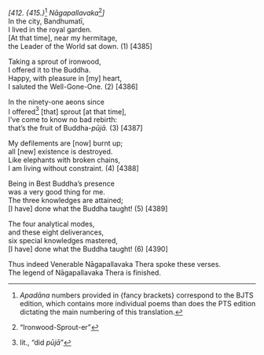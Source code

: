 *\[412. {415.}*[^1] *Nāgapallavaka*[^2]*\]*  
In the city, Bandhumatī,  
I lived in the royal garden.  
\[At that time\], near my hermitage,  
the Leader of the World sat down. (1) \[4385\]

Taking a sprout of ironwood,  
I offered it to the Buddha.  
Happy, with pleasure in \[my\] heart,  
I saluted the Well-Gone-One. (2) \[4386\]

In the ninety-one aeons since  
I offered[^3] \[that\] sprout \[at that time\],  
I’ve come to know no bad rebirth:  
that’s the fruit of Buddha-*pūjā.* (3) \[4387\]

My defilements are \[now\] burnt up;  
all \[new\] existence is destroyed.  
Like elephants with broken chains,  
I am living without constraint. (4) \[4388\]

Being in Best Buddha’s presence  
was a very good thing for me.  
The three knowledges are attained;  
\[I have\] done what the Buddha taught! (5) \[4389\]

The four analytical modes,  
and these eight deliverances,  
six special knowledges mastered,  
\[I have\] done what the Buddha taught! (6) \[4390\]

Thus indeed Venerable Nāgapallavaka Thera spoke these verses.  
The legend of Nāgapallavaka Thera is finished.

[^1]: *Apadāna* numbers provided in {fancy brackets} correspond to the BJTS edition, which contains more individual poems than does the PTS edition dictating the main numbering of this translation.

[^2]: “Ironwood-Sprout-er”

[^3]: lit., “did *pūjā*”
